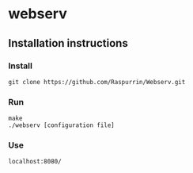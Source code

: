 # webserv
## Installation instructions
### Install
```
git clone https://github.com/Raspurrin/Webserv.git
```
### Run
```
make
./webserv [configuration file]
```
### Use
```
localhost:8080/
```
